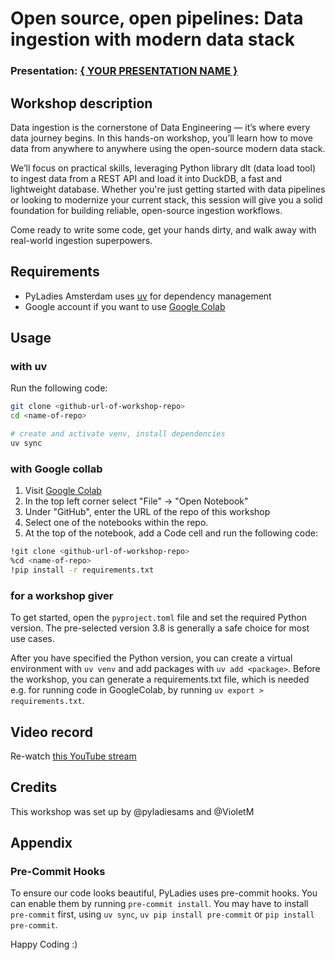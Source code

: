 # Open source, open pipelines: Data ingestion with modern data stack 
### Presentation: [{ YOUR PRESENTATION NAME }](workshop/presentation_template.pdf)

## Workshop description
Data ingestion is the cornerstone of Data Engineering — it’s where every data journey begins. In this hands-on workshop, you’ll learn how to move data from anywhere to anywhere using the open-source modern data stack.

We’ll focus on practical skills, leveraging Python library dlt (data load tool) to ingest data from a REST API and load it into DuckDB, a fast and lightweight database. Whether you're just getting started with data pipelines or looking to modernize your current stack, this session will give you a solid foundation for building reliable, open-source ingestion workflows.

Come ready to write some code, get your hands dirty, and walk away with real-world ingestion superpowers.

## Requirements
* PyLadies Amsterdam uses [uv](https://docs.astral.sh/uv/) for dependency management
* Google account if you want to use [Google Colab](https://colab.research.google.com/)
 
## Usage
### with uv
Run the following code:
```bash
git clone <github-url-of-workshop-repo>
cd <name-of-repo>

# create and activate venv, install dependencies
uv sync
```
### with Google collab
1. Visit [Google Colab](https://colab.research.google.com/)
2. In the top left corner select "File" &#8594; "Open Notebook"
3. Under "GitHub", enter the URL of the repo of this workshop
4. Select one of the notebooks within the repo.
5. At the top of the notebook, add a Code cell and run the following code:
```bash
!git clone <github-url-of-workshop-repo>
%cd <name-of-repo>
!pip install -r requirements.txt
```
### for a workshop giver
To get started, open the `pyproject.toml` file and set the required Python version. The pre-selected version 3.8 is generally a safe choice for most use cases.

After you have specified the Python version, you can create a virtual environment with `uv venv` and add packages with `uv add <package>`. Before the workshop, you can generate a requirements.txt file, which is needed e.g. for running code in GoogleColab, by running `uv export > requirements.txt`.

## Video record
Re-watch [this YouTube stream](https://www.youtube.com/live/3XKjbKsHL4k)

## Credits
This workshop was set up by @pyladiesams and @VioletM


## Appendix
### Pre-Commit Hooks

To ensure our code looks beautiful, PyLadies uses pre-commit hooks. You can enable them by running `pre-commit install`. You may have to install `pre-commit` first, using `uv sync`, `uv pip install pre-commit` or `pip install pre-commit`.

Happy Coding :)
